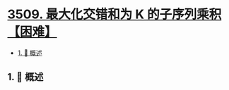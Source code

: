 # [3509. 最大化交错和为 K 的子序列乘积【困难】](https://github.com/tnotesjs/TNotes.leetcode/tree/main/notes/3509.%20%E6%9C%80%E5%A4%A7%E5%8C%96%E4%BA%A4%E9%94%99%E5%92%8C%E4%B8%BA%20K%20%E7%9A%84%E5%AD%90%E5%BA%8F%E5%88%97%E4%B9%98%E7%A7%AF%E3%80%90%E5%9B%B0%E9%9A%BE%E3%80%91)

<!-- region:toc -->

- [1. 📝 概述](#1--概述)

<!-- endregion:toc -->

## 1. 📝 概述
